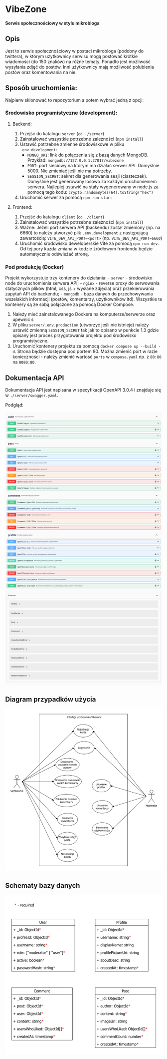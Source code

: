 # VibeZone
**Serwis społecznościowy w stylu mikrobloga**

## Opis

Jest to serwis społecznościowy w postaci mikrobloga (podobny do twittera), w którym użytkownicy serwisu mogą postować krótkie wiadomości (do 150 znaków) na różne tematy. Ponadto jest możliwość wysyłania zdjęć do postów. Inni użytkownicy mają możliwość polubienia postów oraz komentowania na nie.

## Sposób uruchomienia:

Najpierw sklonować to repozytorium a potem wybrać jedną z opcji:

### Środowisko programistyczne (development):

1. Backend:
    1. Przejść do katalogu `server` (`cd ./server`)
    2. Zainstalować wszystkie potrzebne zależności (`npm install`)
    3. Ustawić potrzebne zmienne środowiskowe w pliku `.env.development`:
        - `MONGO_URI`: link do połączenia się z bazą danych MongoDB. Przykład: `mongodb://127.0.0.1:27017/vibezone`
        - `PORT`: port sieciowy na którym ma działać serwer API. Domyślnie 5000. Nie zmieniać jeśli nie ma potrzeby.
        - `SESSION_SECRET`: sekret dla generowania sesji (ciasteczek). Domyślnie jest generowany losowo za każdym uruchomieniem serwera. Najlepiej ustawić na stały wygenerowany w node.js za pomocą tego kodu: `crypto.randomBytes(64).toString("hex")`
    4. Uruchomić serwer za pomocą `npm run start`

2. Frontend:
    1. Przejść do katalogu `client` (`cd ./client`)
    2. Zainstalować wszystkie potrzebne zależności (`npm install`)
    3. Ważne: Jeżeli port serwera API (backendu) został zmieniony (np. na 6660) to należy utworzyć plik `.env.development` z następującą zawartością: `VITE_DEV_API_PORT=<port>` (np. `VITE_DEV_API_PORT=6660`)
    4. Uruchomić środowisko deweloperskie Vite za pomocą `npm run dev`. Od tej pory każda zmiana w kodzie źródłowym frontendu będzie automatycznie odświeżać stronę.

### Pod produkcję (Docker)

Projekt wykorzystuje trzy kontenery do działania:
    - `server` - środowisko node do uruchomienia serwera API;
    - `nginx` - reverse proxy do serwowania statycznych plików (html, css, js + wysłane zdjęcia) oraz przekierowania zapytań API do backendu;
    - `mongodb` - baza danych do przechowywania wszelakich informacji (postów, komentarzy, użytkowników itd).
Wszystkie te kontenery są ze sobą połączone za pomocą Docker Compose.

1. Należy mieć zainstalowanego Dockera na komputerze/serwerze oraz upewnić s
2. W pliku `server/.env.production` (utworzyć jeśli nie istnieje) należy ustawić zmienną `SESSION_SECRET` tak jak to opisano w punkcie 1.3 gdzie opisany jest proces przygotowania projektu pod środowisko programistyczne.
3. Uruchomić kontenery projektu za pomocą `docker compose up --build -d`. Strona będzie dostępna pod portem 80. Można zmienić port w razie konieczności - należy zmienić wartość `ports` w `compose.yaml` np. z `80:80` na `8080:80`.

## Dokumentacja API
Dokumentacja API jest napisana w specyfikacji OpenAPI 3.0.4 i znajduje się w `./server/swagger.yaml`.

Podgląd:

![Podgląd dokumentacji API](./resources/api_doc_preview.png)

## Diagram przypadków użycia

![Diagram przypadków użycia](./resources/ucd.png)

## Schematy bazy danych

![Schematy bazy danych](./resources/erd.png)
